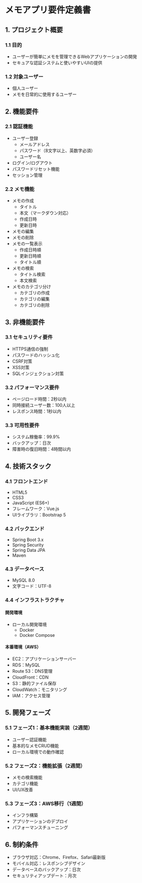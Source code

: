 # メモアプリ要件定義書

## 1. プロジェクト概要
### 1.1 目的
- ユーザーが簡単にメモを管理できるWebアプリケーションの開発
- セキュアな認証システムと使いやすいUIの提供

### 1.2 対象ユーザー
- 個人ユーザー
- メモを日常的に使用するユーザー

## 2. 機能要件

### 2.1 認証機能
- ユーザー登録
  - メールアドレス
  - パスワード（8文字以上、英数字必須）
  - ユーザー名
- ログイン/ログアウト
- パスワードリセット機能
- セッション管理

### 2.2 メモ機能
- メモの作成
  - タイトル
  - 本文（マークダウン対応）
  - 作成日時
  - 更新日時
- メモの編集
- メモの削除
- メモの一覧表示
  - 作成日時順
  - 更新日時順
  - タイトル順
- メモの検索
  - タイトル検索
  - 本文検索
- メモのカテゴリ分け
  - カテゴリの作成
  - カテゴリの編集
  - カテゴリの削除

## 3. 非機能要件

### 3.1 セキュリティ要件
- HTTPS通信の強制
- パスワードのハッシュ化
- CSRF対策
- XSS対策
- SQLインジェクション対策

### 3.2 パフォーマンス要件
- ページロード時間：2秒以内
- 同時接続ユーザー数：100人以上
- レスポンス時間：1秒以内

### 3.3 可用性要件
- システム稼働率：99.9%
- バックアップ：日次
- 障害時の復旧時間：4時間以内

## 4. 技術スタック

### 4.1 フロントエンド
- HTML5
- CSS3
- JavaScript (ES6+)
- フレームワーク：Vue.js
- UIライブラリ：Bootstrap 5

### 4.2 バックエンド
- Spring Boot 3.x
- Spring Security
- Spring Data JPA
- Maven

### 4.3 データベース
- MySQL 8.0
- 文字コード：UTF-8

### 4.4 インフラストラクチャ
#### 開発環境
- ローカル開発環境
  - Docker
  - Docker Compose

#### 本番環境（AWS）
- EC2：アプリケーションサーバー
- RDS：MySQL
- Route 53：DNS管理
- CloudFront：CDN
- S3：静的ファイル保存
- CloudWatch：モニタリング
- IAM：アクセス管理

## 5. 開発フェーズ

### 5.1 フェーズ1：基本機能実装（2週間）
- ユーザー認証機能
- 基本的なメモCRUD機能
- ローカル環境での動作確認

### 5.2 フェーズ2：機能拡張（2週間）
- メモの検索機能
- カテゴリ機能
- UI/UX改善

### 5.3 フェーズ3：AWS移行（1週間）
- インフラ構築
- アプリケーションのデプロイ
- パフォーマンスチューニング

## 6. 制約条件
- ブラウザ対応：Chrome、Firefox、Safari最新版
- モバイル対応：レスポンシブデザイン
- データベースのバックアップ：日次
- セキュリティアップデート：月次